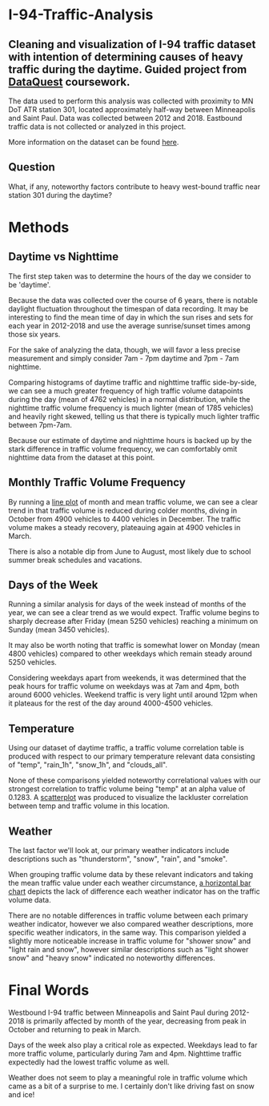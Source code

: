 # I-94-Traffic-Analysis
## Cleaning and visualization of I-94 traffic dataset with intention of determining causes of heavy traffic during the daytime. Guided project from [DataQuest](https://github.com/dataquestio) coursework.

The data used to perform this analysis was collected with proximity to MN DoT ATR station 301, located approximately half-way between Minneapolis and Saint Paul. Data was collected between 2012 and 2018. Eastbound traffic data is not collected or analyzed in this project.

More information on the dataset can be found [here](https://archive.ics.uci.edu/ml/datasets/Metro+Interstate+Traffic+Volume).

## Question

What, if any, noteworthy factors contribute to heavy west-bound traffic near station 301 during the daytime?

# Methods

## Daytime vs Nighttime

The first step taken was to determine the hours of the day we consider to be 'daytime'. 

Because the data was collected over the course of 6 years, there is notable daylight fluctuation throughout the timespan of data recording. It may be interesting to find the mean time of day in which the sun rises and sets for each year in 2012-2018 and use the average sunrise/sunset times among those six years.

For the sake of analyzing the data, though, we will favor a less precise measurement and simply consider 7am - 7pm daytime and 7pm - 7am nighttime.

Comparing histograms of daytime traffic and nighttime traffic side-by-side, we can see a much greater frequency of high traffic volume datapoints during the day (mean of 4762 vehicles) in a normal distribution, while the nighttime traffic volume frequency is much lighter (mean of 1785 vehicles) and heavily right skewed, telling us that there is typically much lighter traffic between 7pm-7am.

Because our estimate of daytime and nighttime hours is backed up by the stark difference in traffic volume frequency, we can comfortably omit nighttime data from the dataset at this point.

## Monthly Traffic Volume Frequency

By running a [line plot](https://github.com/quinnrad/I-94-Traffic-Analysis/blob/main/Month%20line%20graph.pdf) of month and mean traffic volume, we can see a clear trend in that traffic volume is reduced during colder months, diving in October from 4900 vehicles to 4400 vehicles in December. The traffic volume makes a steady recovery, plateauing again at 4900 vehicles in March.

There is also a notable dip from June to August, most likely due to school summer break schedules and vacations.

## Days of the Week

Running a similar analysis for days of the week instead of months of the year, we can see a clear trend as we would expect. Traffic volume begins to sharply decrease after Friday (mean 5250 vehicles) reaching a minimum on Sunday (mean 3450 vehicles).

It may also be worth noting that traffic is somewhat lower on Monday (mean 4800 vehicles) compared to other weekdays which remain steady around 5250 vehicles.

Considering weekdays apart from weekends, it was determined that the peak hours for traffic volume on weekdays was at 7am and 4pm, both around 6000 vehicles.
Weekend traffic is very light until around 12pm when it plateaus for the rest of the day around 4000-4500 vehicles.

## Temperature

Using our dataset of daytime traffic, a traffic volume correlation table is produced with respect to our primary temperature relevant data consisting of "temp", "rain_1h", "snow_1h", and "clouds_all".

None of these comparisons yielded noteworthy correlational values with our strongest correlation to traffic volume being "temp" at an alpha value of 0.1283.
A [scatterplot](https://github.com/quinnrad/I-94-Traffic-Analysis/blob/main/Temp%20correlation.pdf) was produced to visualize the lackluster correlation between temp and traffic volume in this location.

## Weather

The last factor we'll look at, our primary weather indicators include descriptions such as "thunderstorm", "snow", "rain", and "smoke".

When grouping traffic volume data by these relevant indicators and taking the mean traffic value under each weather circumstance, [a horizontal bar chart](https://github.com/quinnrad/I-94-Traffic-Analysis/blob/main/Weather%20bars.pdf) depicts the lack of difference each weather indicator has on the traffic volume data.

There are no notable differences in traffic volume between each primary weather indicator, however we also compared weather descriptions, more specific weather indicators, in the same way. This comparison yielded a slightly more noticeable increase in traffic volume for "shower snow" and "light rain and snow", however similar descriptions such as "light shower snow" and "heavy snow" indicated no noteworthy differences.

# Final Words

Westbound I-94 traffic between Minneapolis and Saint Paul during 2012-2018 is primarily affected by month of the year, decreasing from peak in October and returning to peak in March.

Days of the week also play a critical role as expected. Weekdays lead to far more traffic volume, particularly during 7am and 4pm. Nighttime traffic expectedly had the lowest traffic volume as well.

Weather does not seem to play a meaningful role in traffic volume which came as a bit of a surprise to me. I certainly don't like driving fast on snow and ice!
